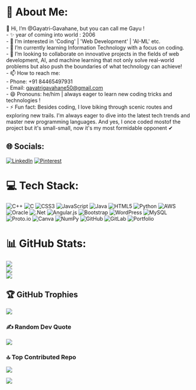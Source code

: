# 💫 About Me:
👋 Hi, I’m @Gayatri-Gavahane, but you can call me Gayu !<br>- ✨ year of coming into world : 2006<br>- 👀 I’m interested in 'Coding' | 'Web Development' | 'AI-ML' etc.<br>- 🌱 I’m currently learning Information Technology with a focus on coding.<br>- 💞 I’m looking to collaborate on innovative projects in the fields of web development, AI, and machine learning that not only solve real-world problems but also push the boundaries of what technology can achieve!<br>- 📫 How to reach me:<br>- Phone: +91 84465497931<br>- Email: gayatrigavahane50@gmail.com<br>- 😄 Pronouns: he/him | always eager to learn new coding tricks and technologies !<br>- ⚡ Fun fact: Besides coding, I love biking through scenic routes and exploring new trails. I'm always eager to dive into the latest tech trends and master new programming languages. And yes, I once coded mostof the project but it's small-small, now it's my most formidable opponent ✔


## 🌐 Socials:
[![LinkedIn](https://img.shields.io/badge/LinkedIn-%230077B5.svg?logo=linkedin&logoColor=white)](https://linkedin.com/in/gayatrigavhane50@gmail.com) [![Pinterest](https://img.shields.io/badge/Pinterest-%23E60023.svg?logo=Pinterest&logoColor=white)](https://pinterest.com/gayatrigavhane50@gmail.com) 
  <br/>
# 💻 Tech Stack:
![C++](https://img.shields.io/badge/c++-%2300599C.svg?style=flat-square&logo=c%2B%2B&logoColor=white) ![C](https://img.shields.io/badge/c-%2300599C.svg?style=flat-square&logo=c&logoColor=white) ![CSS3](https://img.shields.io/badge/css3-%231572B6.svg?style=flat-square&logo=css3&logoColor=white) ![JavaScript](https://img.shields.io/badge/javascript-%23323330.svg?style=flat-square&logo=javascript&logoColor=%23F7DF1E) ![Java](https://img.shields.io/badge/java-%23ED8B00.svg?style=flat-square&logo=openjdk&logoColor=white) ![HTML5](https://img.shields.io/badge/html5-%23E34F26.svg?style=flat-square&logo=html5&logoColor=white) ![Python](https://img.shields.io/badge/python-3670A0?style=flat-square&logo=python&logoColor=ffdd54) ![AWS](https://img.shields.io/badge/AWS-%23FF9900.svg?style=flat-square&logo=amazon-aws&logoColor=white) ![Oracle](https://img.shields.io/badge/Oracle-F80000?style=flat-square&logo=oracle&logoColor=white) ![.Net](https://img.shields.io/badge/.NET-5C2D91?style=flat-square&logo=.net&logoColor=white) ![Angular.js](https://img.shields.io/badge/angular.js-%23E23237.svg?style=flat-square&logo=angularjs&logoColor=white) ![Bootstrap](https://img.shields.io/badge/bootstrap-%238511FA.svg?style=flat-square&logo=bootstrap&logoColor=white) ![WordPress](https://img.shields.io/badge/WordPress-%23117AC9.svg?style=flat-square&logo=WordPress&logoColor=white) ![MySQL](https://img.shields.io/badge/mysql-4479A1.svg?style=flat-square&logo=mysql&logoColor=white) ![Proto.io](https://img.shields.io/badge/Proto.io-161637?style=flat-square&logo=proto.io&logoColor=00e5ff) ![Canva](https://img.shields.io/badge/Canva-%2300C4CC.svg?style=flat-square&logo=Canva&logoColor=white) ![NumPy](https://img.shields.io/badge/numpy-%23013243.svg?style=flat-square&logo=numpy&logoColor=white) ![GitHub](https://img.shields.io/badge/github-%23121011.svg?style=flat-square&logo=github&logoColor=white) ![GitLab](https://img.shields.io/badge/gitlab-%23181717.svg?style=flat-square&logo=gitlab&logoColor=white) ![Portfolio](https://img.shields.io/badge/Portfolio-%23000000.svg?style=flat-square&logo=firefox&logoColor=#FF7139)
  <br/>
# 📊 GitHub Stats:
![](https://github-readme-stats.vercel.app/api?username=gayatrigavhane&theme=neon&hide_border=false&include_all_commits=false&count_private=false)<br/>
![](https://github-readme-streak-stats.herokuapp.com/?user=gayatrigavhane&theme=neon&hide_border=false)<br/>
![](https://github-readme-stats.vercel.app/api/top-langs/?username=gayatrigavhane&theme=neon&hide_border=false&include_all_commits=false&count_private=false&layout=compact)
  <br/>
## 🏆 GitHub Trophies
![](https://github-profile-trophy.vercel.app/?username=gayatrigavhane&theme=radical&no-frame=false&no-bg=true&margin-w=4)
  <br/>
### ✍ Random Dev Quote
![](https://quotes-github-readme.vercel.app/api?type=horizontal&theme=radical)
  <br/>
### 🔝 Top Contributed Repo
![](https://github-contributor-stats.vercel.app/api?username=gayatrigavhane&limit=5&theme=neon&combine_all_yearly_contributions=true)
  <br/>
  
[![](https://visitcount.itsvg.in/api?id=gayatrigavhane&icon=10&color=0)](https://visitcount.itsvg.in)
